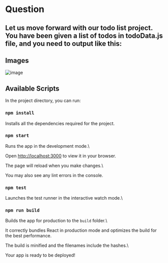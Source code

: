 # Question

## Let us move forward with our todo list project. You have been given a list of todos in todoData.js file, and you need to output like this:
## Images

![image](https://i.imgur.com/yKXiIuZ.png)

  
  

## Available Scripts

  

In the project directory, you can run:

  

### `npm install`

  

Installs all the dependencies required for the project.

  

### `npm start`

  

Runs the app in the development mode.\

Open [http://localhost:3000](http://localhost:3000) to view it in your browser.

  

The page will reload when you make changes.\

You may also see any lint errors in the console.

  

### `npm test`

  

Launches the test runner in the interactive watch mode.\

  

### `npm run build`

  

Builds the app for production to the `build` folder.\

It correctly bundles React in production mode and optimizes the build for the best performance.

  

The build is minified and the filenames include the hashes.\

Your app is ready to be deployed!